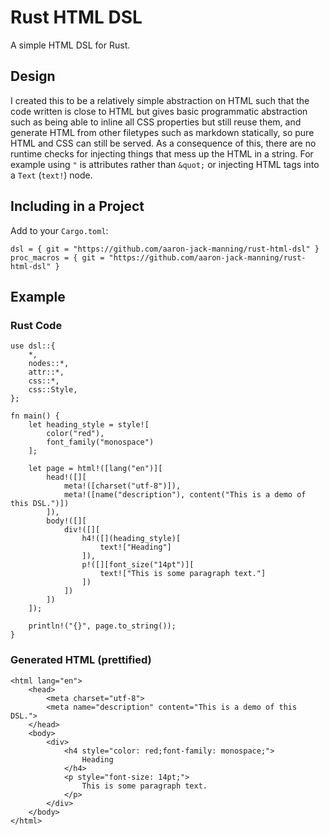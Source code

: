 # Rust HTML DSL

A simple HTML DSL for Rust.

## Design

I created this to be a relatively simple abstraction on HTML such that the code written is close to HTML but gives basic programmatic abstraction such as being able to inline all CSS properties but still reuse them, and generate HTML from other filetypes such as markdown statically, so pure HTML and CSS can still be served. As a consequence of this, there are no runtime checks for injecting things that mess up the HTML in a string. For example using `"` is attributes rather than `&quot;` or injecting HTML tags into a `Text` (`text!`) node.

## Including in a Project

Add to your `Cargo.toml`:

```
dsl = { git = "https://github.com/aaron-jack-manning/rust-html-dsl" }
proc_macros = { git = "https://github.com/aaron-jack-manning/rust-html-dsl" }
```

## Example

### Rust Code

```
use dsl::{
    *,
    nodes::*,
    attr::*,
    css::*,
    css::Style,
};

fn main() {
    let heading_style = style![
        color("red"),
        font_family("monospace")
    ];

    let page = html!([lang("en")][
        head!([][
            meta!([charset("utf-8")]),
            meta!([name("description"), content("This is a demo of this DSL.")])
        ]),
        body!([][
            div!([][
                h4!([](heading_style)[
                    text!["Heading"]
                ]),
                p!([][font_size("14pt")][
                    text!["This is some paragraph text."]
                ])
            ])
        ])
    ]);

    println!("{}", page.to_string());
}
```

### Generated HTML (prettified)
```
<html lang="en">
    <head>
        <meta charset="utf-8">
        <meta name="description" content="This is a demo of this DSL.">
    </head>
    <body>
        <div>
            <h4 style="color: red;font-family: monospace;">
                Heading
            </h4>
            <p style="font-size: 14pt;">
                This is some paragraph text.
            </p>
        </div>
    </body>
</html>
```
